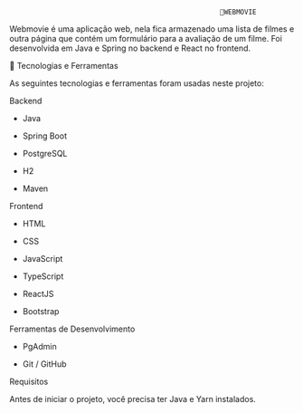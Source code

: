                                                         🎥WEBMOVIE

Webmovie é uma aplicação web, nela fica armazenado uma lista de filmes e outra página que contém um formulário para a avaliação de um filme. Foi desenvolvida em Java e Spring 
no backend e React no frontend.

🚀 Tecnologias e Ferramentas

As seguintes tecnologias e ferramentas foram usadas neste projeto:

Backend

* Java

* Spring Boot

* PostgreSQL

* H2

* Maven

Frontend

* HTML

* CSS

* JavaScript

* TypeScript

* ReactJS

* Bootstrap

Ferramentas de Desenvolvimento

* PgAdmin

* Git / GitHub

Requisitos

Antes de iniciar o projeto, você precisa ter Java e Yarn instalados.
